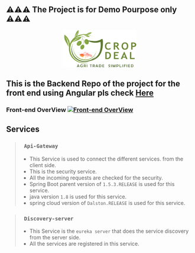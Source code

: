 ## ⚠⚠⚠ The Project is for Demo Pourpose only  ⚠⚠⚠ ##

<p align="center">  <img  src="https://github.com/saisukumarpinninti/CropDeal/blob/master/1.Resources/icon.PNG" width="200" height="100">  </p>
 
 ## This is the Backend Repo of the project for the front end using Angular pls check  [Here](https://github.com/saisukumarpinninti/Angular-Front-End-For-CropDeal)
 
 ### Front-end OverView [![Front-end OverView](https://img.youtube.com/vi/P2M7rqXy1KE/0.jpg)](https://www.youtube.com/watch?v=P2M7rqXy1KE "overview")
 ## Services

> ### ` Api-Gateway` ### 
>- This Service is used to connect the different services. from the client side. 
>- This is the security service.
>- All the incoming requests are checked for the security.
>- Spring Boot parent version of  ` 1.5.3.RELEASE ` is used for this service. 
>- java version ` 1.8 ` is used for this service.
>- spring cloud version of `Dalston.RELEASE` is used for this service.

> ### ` Discovery-server` ###
>- This Service is the `eureka server` that does the service discovery  from the server  side.
>- All the services are registered in this service.
>


